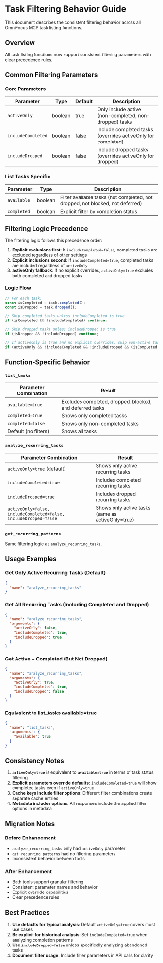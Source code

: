 # Task Filtering Behavior Guide

This document describes the consistent filtering behavior across all OmniFocus MCP task listing functions.

## Overview

All task listing functions now support consistent filtering parameters with clear precedence rules.

## Common Filtering Parameters

### Core Parameters

| Parameter | Type | Default | Description |
|-----------|------|---------|-------------|
| `activeOnly` | boolean | true | Only include active (non-completed, non-dropped) tasks |
| `includeCompleted` | boolean | false | Include completed tasks (overrides activeOnly for completed) |
| `includeDropped` | boolean | false | Include dropped tasks (overrides activeOnly for dropped) |

### List Tasks Specific

| Parameter | Type | Description |
|-----------|------|-------------|
| `available` | boolean | Filter available tasks (not completed, not dropped, not blocked, not deferred) |
| `completed` | boolean | Explicit filter by completion status |

## Filtering Logic Precedence

The filtering logic follows this precedence order:

1. **Explicit exclusions first**: If `includeCompleted=false`, completed tasks are excluded regardless of other settings
2. **Explicit inclusions second**: If `includeCompleted=true`, completed tasks are included regardless of `activeOnly`
3. **activeOnly fallback**: If no explicit overrides, `activeOnly=true` excludes both completed and dropped tasks

### Logic Flow

```typescript
// For each task:
const isCompleted = task.completed();
const isDropped = task.dropped();

// Skip completed tasks unless includeCompleted is true
if (isCompleted && !includeCompleted) continue;

// Skip dropped tasks unless includeDropped is true  
if (isDropped && !includeDropped) continue;

// If activeOnly is true and no explicit overrides, skip non-active tasks
if (activeOnly && !includeCompleted && !includeDropped && (isCompleted || isDropped)) continue;
```

## Function-Specific Behavior

### `list_tasks`

| Parameter Combination | Result |
|----------------------|--------|
| `available=true` | Excludes completed, dropped, blocked, and deferred tasks |
| `completed=true` | Shows only completed tasks |
| `completed=false` | Shows only non-completed tasks |
| Default (no filters) | Shows all tasks |

### `analyze_recurring_tasks`

| Parameter Combination | Result |
|----------------------|--------|
| `activeOnly=true` (default) | Shows only active recurring tasks |
| `includeCompleted=true` | Includes completed recurring tasks |
| `includeDropped=true` | Includes dropped recurring tasks |
| `activeOnly=false, includeCompleted=false, includeDropped=false` | Shows only active tasks (same as activeOnly=true) |

### `get_recurring_patterns`

Same filtering logic as `analyze_recurring_tasks`.

## Usage Examples

### Get Only Active Recurring Tasks (Default)
```json
{
  "name": "analyze_recurring_tasks"
}
```

### Get All Recurring Tasks (Including Completed and Dropped)
```json
{
  "name": "analyze_recurring_tasks",
  "arguments": {
    "activeOnly": false,
    "includeCompleted": true,
    "includeDropped": true
  }
}
```

### Get Active + Completed (But Not Dropped)
```json
{
  "name": "analyze_recurring_tasks", 
  "arguments": {
    "activeOnly": true,
    "includeCompleted": true,
    "includeDropped": false
  }
}
```

### Equivalent to list_tasks available=true
```json
{
  "name": "list_tasks",
  "arguments": {
    "available": true
  }
}
```

## Consistency Notes

1. **`activeOnly=true`** is equivalent to **`available=true`** in terms of task status filtering
2. **Explicit parameters override defaults**: `includeCompleted=true` will show completed tasks even if `activeOnly=true`
3. **Cache keys include filter options**: Different filter combinations create separate cache entries
4. **Metadata includes options**: All responses include the applied filter options in metadata

## Migration Notes

### Before Enhancement
- `analyze_recurring_tasks` only had `activeOnly` parameter
- `get_recurring_patterns` had no filtering parameters
- Inconsistent behavior between tools

### After Enhancement
- Both tools support granular filtering
- Consistent parameter names and behavior
- Explicit override capabilities
- Clear precedence rules

## Best Practices

1. **Use defaults for typical analysis**: Default `activeOnly=true` covers most use cases
2. **Be explicit for historical analysis**: Set `includeCompleted=true` when analyzing completion patterns
3. **Use `includeDropped=false`** unless specifically analyzing abandoned tasks
4. **Document filter usage**: Include filter parameters in API calls for clarity